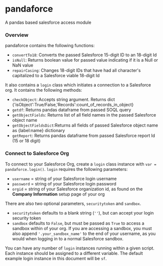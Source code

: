 # pandaforce
A pandas based salesforce access module

### Overview
pandaforce contains the following functions:
  - `convertTo18`:	Converts the passed Salesforce 15-digit ID to an 18-digit Id
  - `isNull`:		Returns boolean value for passed value indicating if it is a Null or NaN value
  - `repairCasing`:	Changes 18-digit IDs that have had all character's capitalized to a Salesforce viable 18-digit Id

It also contains a `login` class which initiates a connection to a Salesforce org. It contains the following methods:
  - `checkObject`:	Accepts string argument. Returns dict {'isObject':True/False,'Records':count_of_records_in_object}
  - `getdf`:		Returns pandas dataframe from passed SOQL query
  - `getObjectFields`:	Returns list of all field names in the passed Salesforce object name
  - `getObjectFieldsDict`:Returns all fields of passed Salesforce object name as {label:name} dictionary
  - `getReport`:		Returns pandas dataframe from passed Salesforce report Id (15 or 18 digit)

### Connect to Salesforce Org
To connect to your Salesforce Org, create a `login` class instance with `var = pandaforce.login()`. `login` requires the following parameters:
  - `username` = string of your Salesforce login username
  - `password` = string of your Salesforce login password
  - `orgid` = string of your Salesforce organization id, as found on the **Company Information** setup page of your org

There are also two optional parameters, `securitytoken` and `sandbox`.
  - `securitytoken` defaults to a blank string (`''`), but can accept your login security token
  - `sandbox` defaults to `False`, but must be passed as `True` to access a sandbox within of your org. If you are accessing a sandbox, you must also append `'.your_sandbox_name'` to the end of your username, as you would when logging in to a normal Salesforce sandbox.
  
You can have any number of `login` instances running within a given script. Each instance should be assigned to a different variable. The default example login instance in this document will be `sf`.
